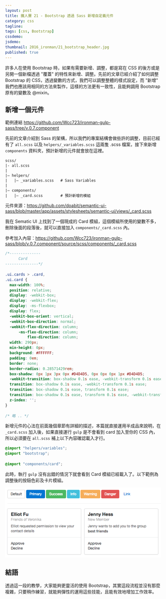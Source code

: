 ```yaml
---
layout: post
title: 鐵人賽 21 - Bootstrap 透過 Sass 新增自定義元件
category: css
tagline:
tags: [css, Bootstrap]
cssdemo:
jsdemo:
thumbnail: 2016_ironman/21_bootstrap_header.jpg
published: true
---
```


許多人在使用 Bootstrap 時，如果有需要新增、調整，都是寫在 CSS 的後方或是另開一個新檔透過 "覆蓋" 的特性來新增、調整。先前的文章已經介紹了如何調整 Bootstrap 的 CSS，透過變數的方式，我們可以調整整體的樣式設定，而 "新增" 我們也應該用相同的方法來製作，這樣的方法更有一致性，且能夠調用 Bootstrap 原有的變數及 @mixin。

<!-- more -->

## 新增一個元件

範例連結
https://github.com/Wcc723/ironman-gulp-sass/tree/v.0.7.component

先前的文章介紹到 Sass 的架構，所以我們的專案結構會做些許的調整，目前已經有了 `all.scss` 以及 `helpers/_variables.scss` 這兩隻 .scss 檔案，接下來新增 `components` 資料夾，預計新增的元件就會放在這裡。

```
scss/
|- all.scss
|
|– helpers/
|   |– _variables.scss   # Sass Variables
|
|– components/
|   |– _card.scss        # 預計新增的模組
```

元件來源：https://github.com/doabit/semantic-ui-sass/blob/master/app/assets/stylesheets/semantic-ui/views/_card.scss

我在 Sematic UI 上找到了一個現成的 Card 模組，這個模組所使用的變數不多，刪除後面的段落後，就可以直接加入 `components/_card.scss` 內。

參考加入內容：https://github.com/Wcc723/ironman-gulp-sass/blob/v.0.7.component/source/scss/components/_card.scss

```css
/*--------------
      Card
---------------*/

.ui.cards > .card,
.ui.card {
  max-width: 100%;
  position: relative;
  display: -webkit-box;
  display: -webkit-flex;
  display: -ms-flexbox;
  display: flex;
  -webkit-box-orient: vertical;
  -webkit-box-direction: normal;
  -webkit-flex-direction: column;
      -ms-flex-direction: column;
          flex-direction: column;
  width: 290px;
  min-height: 0px;
  background: #FFFFFF;
  padding: 0em;
  border: none;
  border-radius: 0.28571429rem;
  box-shadow: 0px 1px 3px 0px #D4D4D5, 0px 0px 0px 1px #D4D4D5;
  -webkit-transition: box-shadow 0.1s ease, -webkit-transform 0.1s ease;
  transition: box-shadow 0.1s ease, -webkit-transform 0.1s ease;
  transition: box-shadow 0.1s ease, transform 0.1s ease;
  transition: box-shadow 0.1s ease, transform 0.1s ease, -webkit-transform 0.1s ease;
  z-index: '';
}

/* 略 .. */
```

新增元件的心法在前面幾個章節有詳細的描述，本篇就直接運用半成品來說明，在 `_card.scss` 加入後，如果直接運行 `gulp` 是不會看到 card 加入至你的 CSS 內，所以必須要在 `all.scss` 補上以下內容確認載入才行。

```css
@import "helpers/variables";
@import "bootstrap";

@import "components/card";
```

此時，執行 `gulp` 沒有出錯的情況下就會看到 Card 模組已經載入了。以下範例為調整後的按鈕色彩及卡片模組。


![](/images/2016_ironman/21_bootstrap_01.png)

## 結語

透過這一段的教學，大家能夠更靈活的使用 Bootstrap，其實這段流程並沒有那麼複雜，只要稍作練習，就能夠彈性的運用這些技能，且能有效地增加工作效率。
